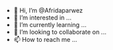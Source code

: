 - 👋 Hi, I’m @Afridaparwez
- 👀 I’m interested in ...
- 🌱 I’m currently learning ...
- 💞️ I’m looking to collaborate on ...
- 📫 How to reach me ...

<!---
Afridaparwez/Afridaparwez is a ✨ special ✨ repository because its `README.md` (this file) appears on your GitHub profile.
You can click the Preview link to take a look at your changes.
--->
